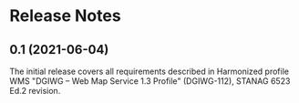 
# Release Notes

## 0.1 (2021-06-04)

The initial release covers all requirements described in Harmonized profile WMS "DGIWG – Web Map Service 1.3 Profile" (DGIWG-112), STANAG 6523 Ed.2 revision.
